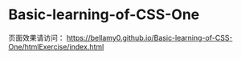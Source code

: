 # Basic-learning-of-CSS-One
页面效果请访问：
https://bellamy0.github.io/Basic-learning-of-CSS-One/htmlExercise/index.html
